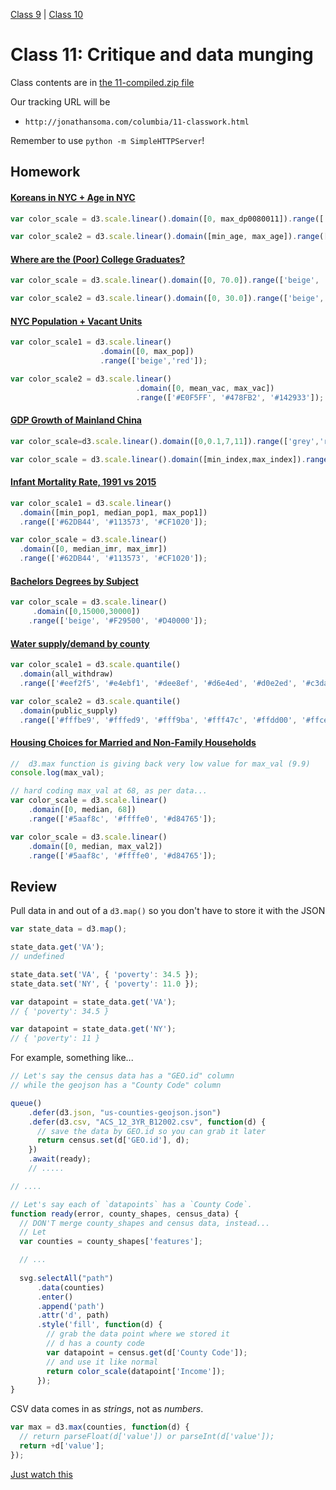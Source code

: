 [Class 9](#class9) | [Class 10](#class10)

<a id='class9'></a>

# Class 11: Critique and data munging

Class contents are in [the 11-compiled.zip file](https://github.com/jsoma/storytelling-2015/raw/master/class-11-12/11-compiled.zip)

Our tracking URL will be 

* `http://jonathansoma.com/columbia/11-classwork.html`

Remember to use `python -m SimpleHTTPServer`!

<a id="review"></a>

## Homework

#### [Koreans in NYC + Age in NYC](http://woojink.neocities.org/hw/hw10/10-homework.html)

````javascript
var color_scale = d3.scale.linear().domain([0, max_dp0080011]).range(['#e0ece4','#6e016b']);
````

````javascript
var color_scale2 = d3.scale.linear().domain([min_age, max_age]).range(['#ffffff','#7f0000']);
````

#### [Where are the (Poor) College Graduates?](http://siutanwong.neocities.org/hw10/hw10.html)

````javascript
var color_scale = d3.scale.linear().domain([0, 70.0]).range(['beige', 'red']);
````

````javascript
var color_scale2 = d3.scale.linear().domain([0, 30.0]).range(['beige', 'blue']);
````

#### [NYC Population + Vacant Units](http://jordanrosenblum.neocities.org/HW10/hw10.html)


````javascript
var color_scale1 = d3.scale.linear()
                    .domain([0, max_pop])
                    .range(['beige','red']);
````

````javascript
var color_scale2 = d3.scale.linear()
                            .domain([0, mean_vac, max_vac])
                            .range(['#E0F5FF', '#478FB2', '#142933']);
````

#### [GDP Growth of Mainland China](http://www.newsontheroad.com/data/d3/Storytelling_with_data_Homework10_D3.html)

````javascript
var color_scale=d3.scale.linear().domain([0,0.1,7,11]).range(['grey','red','beige','green']);
````

````javascript
var color_scale = d3.scale.linear().domain([min_index,max_index]).range(['blue','red']);
````

#### [Infant Mortality Rate, 1991 vs 2015](http://arushi.neocities.org/Homework10.html)

````javascript
var color_scale1 = d3.scale.linear()
  .domain([min_pop1, median_pop1, max_pop1])
  .range(['#62DB44', '#113573', '#CF1020']);
````

````javascript
var color_scale = d3.scale.linear()
  .domain([0, median_imr, max_imr])
  .range(['#62DB44', '#113573', '#CF1020']);
````

#### [Bachelors Degrees by Subject](http://melissalhaney.neocities.org/homework10.html)

````javascript
var color_scale = d3.scale.linear()
     .domain([0,15000,30000])
    .range(['beige', '#F29500', '#D40000']);
````

#### [Water supply/demand by county](http://casey-huang.neocities.org/HW10.html)

````javascript
var color_scale1 = d3.scale.quantile()
  .domain(all_withdraw)
  .range(['#eef2f5', '#e4ebf1', '#dee8ef', '#d6e4ed', '#d0e2ed', '#c3daec', '#93d5e2', '#04abd0', '#4477c2']);
````

````javascript
var color_scale2 = d3.scale.quantile()
  .domain(public_supply)
  .range(['#fffbe9', '#fffed9', '#fff9ba', '#fff47c', '#ffdd00', '#ffce00', '#d6b800', '#b49a00', '#897c00']);
````

#### [Housing Choices for Married and Non-Family Households](http://superlativenoun.neocities.org/hw10.html)

````javascript
//  d3.max function is giving back very low value for max_val (9.9)
console.log(max_val);

// hard coding max_val at 68, as per data... 
var color_scale = d3.scale.linear()
    .domain([0, median, 68])
    .range(['#5aaf8c', '#ffffe0', '#d84765']);
````

````javascript
var color_scale = d3.scale.linear()
    .domain([0, median, max_val2])
    .range(['#5aaf8c', '#ffffe0', '#d84765']);
````

## Review

Pull data in and out of a `d3.map()` so you don't have to store it with the JSON

````javascript
var state_data = d3.map();

state_data.get('VA');
// undefined

state_data.set('VA', { 'poverty': 34.5 });
state_data.set('NY', { 'poverty': 11.0 });

var datapoint = state_data.get('VA');
// { 'poverty': 34.5 }

var datapoint = state_data.get('NY');
// { 'poverty': 11 }
````

For example, something like...

````javascript
// Let's say the census data has a "GEO.id" column
// while the geojson has a "County Code" column

queue()
    .defer(d3.json, "us-counties-geojson.json")
    .defer(d3.csv, "ACS_12_3YR_B12002.csv", function(d) {
      // save the data by GEO.id so you can grab it later
      return census.set(d['GEO.id'], d);
    })
    .await(ready);
    // .....

// ....

// Let's say each of `datapoints` has a `County Code`.
function ready(error, county_shapes, census_data) {
  // DON'T merge county_shapes and census data, instead...
  // Let
  var counties = county_shapes['features'];

  // ...
  
  svg.selectAll("path")
      .data(counties)
      .enter()
      .append('path')
      .attr('d', path)
      .style('fill', function(d) {
        // grab the data point where we stored it
        // d has a county code 
        var datapoint = census.get(d['County Code']);
        // and use it like normal
        return color_scale(datapoint['Income']);
      });
}

````


CSV data comes in as *strings*, not as *numbers*.

````javascript
var max = d3.max(counties, function(d) {
  // return parseFloat(d['value']) or parseInt(d['value']);
  return +d['value'];
});
````

[Just watch this](https://www.jasondavies.com/maps/transition/)